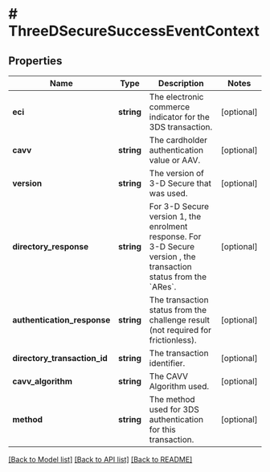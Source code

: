 # # ThreeDSecureSuccessEventContext

## Properties

Name | Type | Description | Notes
------------ | ------------- | ------------- | -------------
**eci** | **string** | The electronic commerce indicator for the 3DS transaction. | [optional]
**cavv** | **string** | The cardholder authentication value or AAV. | [optional]
**version** | **string** | The version of 3-D Secure that was used. | [optional]
**directory_response** | **string** | For 3-D Secure version 1, the enrolment response. For 3-D Secure version , the transaction status from the &#x60;ARes&#x60;. | [optional]
**authentication_response** | **string** | The transaction status from the challenge result (not required for frictionless). | [optional]
**directory_transaction_id** | **string** | The transaction identifier. | [optional]
**cavv_algorithm** | **string** | The CAVV Algorithm used. | [optional]
**method** | **string** | The method used for 3DS authentication for this transaction. | [optional]

[[Back to Model list]](../../README.md#models) [[Back to API list]](../../README.md#endpoints) [[Back to README]](../../README.md)
